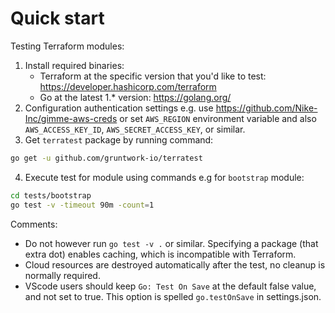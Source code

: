 # Quick start

Testing Terraform modules:
1. Install required binaries:
    * Terraform at the specific version that you'd like to test: https://developer.hashicorp.com/terraform
    * Go at the latest 1.* version: https://golang.org/
2. Configuration authentication settings e.g. use https://github.com/Nike-Inc/gimme-aws-creds or set ``AWS_REGION`` environment variable and also ``AWS_ACCESS_KEY_ID``, ``AWS_SECRET_ACCESS_KEY``, or similar.
3. Get ``terratest`` package by running command:
```bash
go get -u github.com/gruntwork-io/terratest
```
4. Execute test for module using commands e.g for ``bootstrap`` module:
```bash
cd tests/bootstrap
go test -v -timeout 90m -count=1
```

Comments:
* Do not however run `go test -v .` or similar. Specifying a package (that extra dot) enables caching, which is incompatible with Terraform.
* Cloud resources are destroyed automatically after the test, no cleanup is normally required.
* VScode users should keep `Go: Test On Save` at the default false value, and not set to true. This option is spelled `go.testOnSave` in settings.json.

